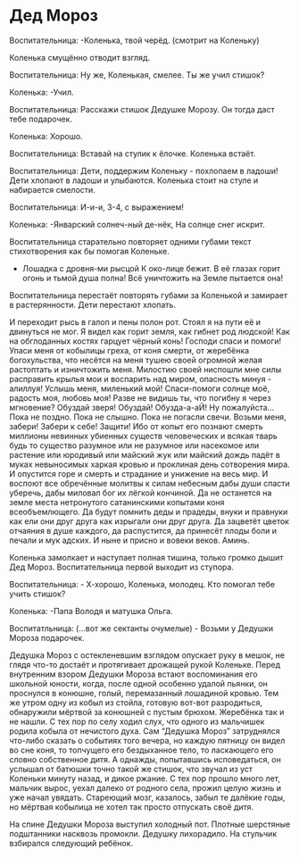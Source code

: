 # Дед Мороз

Воспитательница: -Коленька, твой черёд. (смотрит на Коленьку) 

Коленька смущённо отводит взгляд.

Воспитательница: Ну же, Коленькая, смелее. Ты же учил стишок?

Коленька: -Учил.

Воспитательница: Расскажи стишок Дедушке Морозу. Он тогда даст тебе подарочек.

Коленька: Хорошо.

Воспитательница: Вставай на стулик к ёлочке. Коленька встаёт.

Воспитательница: Дети, поддержим Коленьку - похлопаем в ладоши! Дети хлопают в ладоши и улыбаются. Коленька стоит на стуле и набирается смелости.

Воспитательница: И-и-и, 3-4, с выражением!

Коленька: -Январский солнеч-ный де-нёк, На солнце снег искрит. 

Воспитательница старательно повторяет одними губами текст стихотворения как бы помогая Коленьке.

- Лошадка с дровня-ми рысцой К око-лице бежит. В её глазах горит огонь и тьмой душа полна! Всё уничтожить на Земле пытается она! 

Воспитательница перестаёт повторять губами за Коленькой и замирает в растерянности. Дети перестают хлопать.

И переходит рысь в галоп и пены полон рот. Стоял я на пути её и двинуться не мог. Я видел как горит земля, как гибнет род людской! Как на обглоданных костях гарцует чёрный конь! Господи спаси и помоги! Упаси меня от кобылицы греха, от коня смерти, от жеребёнка богохульства, что несётся на меня тушею своей огромной желая растоптать и изничтожить меня. Милостию своей ниспошли мне силы расправить крылья мои и воспарить над миром, опасность минуя - алиллуя! Услышь меня, миленький мой! Спаси-помоги солнце моё, радость моя, любовь моя! Разве не видишь ты, что погибну я через мгновение? Обуздай зверя! Обуздай! Обузда-а-аЙ! Ну пожалуйста… Пока не поздно. Пока не слышно. Пока не погасли свечи. Возьми меня, забери! Забери к себе! Защити! Ибо от копыт его познают смерть миллионы невинных убиенных существ человеческих и всякая тварь будь то существо разумное или не разумное или насекомое или растение или юродивый или майский жук или майский дождь падёт в муках невыносимых харкая кровью и проклиная день сотворения мира. И опустится горе и смерть и страдание и унижение на весь мир. И воспоют все обречённые молитвы к силам небесным дабы души спасти уберечь, дабы миловал бог их лёгкой кончиной. Да не останется на земле места нетронутого сатанинскими копытами коня всеобъемлющего. Да будут помнить деды и прадеды, внуки и правнуки как ели они друг друга как изрыгали они друг друга. Да зацветёт цветок отчаяния в душе каждого, да распустится, да принесёт плоды боли и печали и мук адских. И ныне и присно и вовеки веков. Аминь. 

Коленька замолкает и наступает полная тишина, только громко дышит Дед Мороз. Воспитательница первой выходит из ступора.

Воспитательница: - Х-хорошо, Коленька, молодец. Кто помогал тебе учить стишок? 

Коленька: -Папа Володя и матушка Ольга. 

Воспитатльница: (…вот же сектанты очумелые) - Возьми у Дедушки Мороза подарочек.

Дедушка Мороз с остекленевшим взглядом опускает руку в мешок, не глядя что-то достаёт и протягивает дрожащей рукой Коленьке. Перед внутренним взором Дедушки Мороза встают воспоминания его школьной юности, когда, после одной особенно удалой пьянки, он проснулся в конюшне, голый, перемазанный лошадиной кровью. Тем же утром одну из кобыл из стойла, готовую вот-вот разродиться, обнаружили мёртвой за конюшней с пустым брюхом. Жеребёнка так и не нашли. С тех пор по селу ходил слух, что одного из мальчишек родила кобыла от нечистого духа. Сам “Дедушка Мороз” затруднялся что-либо сказать о событиях того вечера, но каждую пятницу он видел во сне коня, то топчущего его бездыханное тело, то ласкающего его словно собственное дитя. А однажды, попытавшись исповедаться, он услышал от батюшки точно такой же стишок, что звучал из уст Коленьки минуту назад, и дикое ржание. С тех пор прошло много лет, мальчик вырос, уехал далеко от родного села, прожил целую жизнь и уже начал увядать. Стареющий мозг, казалось, забыл те далёкие годы, но мёртвая кобылица не хотел так просто отпускать своё дитя. 

На спине Дедушки Мороза выступил холодный пот. Плотные шерстяные подштанники насквозь промокли. Дедушку лихорадило. На стульчик взбирался следующий ребёнок.
